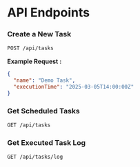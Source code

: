 # API Endpoints
### Create a New Task
```sh
POST /api/tasks
```
**Example Request :**
```json
{
  "name": "Demo Task",
  "executionTime": "2025-03-05T14:00:00Z"
}
```

### Get Scheduled Tasks
```sh
GET /api/tasks
```

### Get Executed Task Log
```sh
GET /api/tasks/log
```
